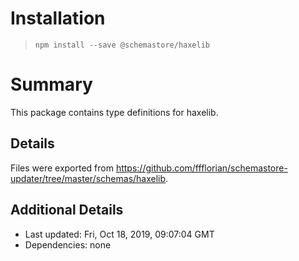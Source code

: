 # Installation
> `npm install --save @schemastore/haxelib`

# Summary
This package contains type definitions for haxelib.

## Details
Files were exported from https://github.com/ffflorian/schemastore-updater/tree/master/schemas/haxelib.

## Additional Details
* Last updated: Fri, Oct 18, 2019, 09:07:04 GMT
* Dependencies: none
